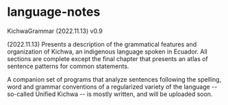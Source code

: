 # language-notes

KichwaGrammar (2022.11.13) v0.9

(2022.11.13) Presents a description of the grammatical features and organization of Kichwa, an indigenous language spoken in Ecuador.  All sections are complete except the final chapter that presents an atlas of sentence patterns for common statements.

A companion set of programs that analyze sentences following the spelling, word and grammar conventions of a regularized variety of the language -- so-called Unified Kichwa -- is mostly written, and will be uploaded soon.

